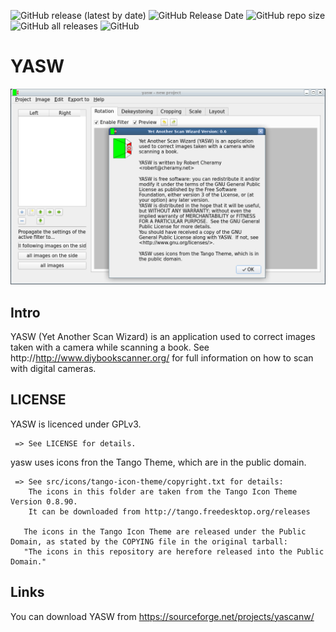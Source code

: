 ![GitHub release (latest by date)](https://img.shields.io/github/v/release/ImageProcessing-ElectronicPublications/yasw)
![GitHub Release Date](https://img.shields.io/github/release-date/ImageProcessing-ElectronicPublications/yasw)
![GitHub repo size](https://img.shields.io/github/repo-size/ImageProcessing-ElectronicPublications/yasw)
![GitHub all releases](https://img.shields.io/github/downloads/ImageProcessing-ElectronicPublications/yasw/total)
![GitHub](https://img.shields.io/github/license/ImageProcessing-ElectronicPublications/yasw)

# YASW

![yasw](yasw.png)

## Intro

YASW (Yet Another Scan Wizard) is an application used to correct images taken
with a camera while scanning a book. See http://http://www.diybookscanner.org/
for full information on how to scan with digital cameras.

## LICENSE

YASW is licenced under GPLv3.
```
 => See LICENSE for details.
```

yasw uses icons fron the Tango Theme, which are in the public domain.
```
 => See src/icons/tango-icon-theme/copyright.txt for details:
    The icons in this folder are taken from the Tango Icon Theme Version 0.8.90.
    It can be downloaded from http://tango.freedesktop.org/releases

   The icons in the Tango Icon Theme are released under the Public Domain, as stated by the COPYING file in the original tarball:
   "The icons in this repository are herefore released into the Public Domain."
```

## Links

You can download YASW from https://sourceforge.net/projects/yascanw/
